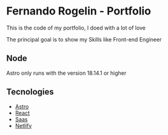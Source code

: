 # Fernando Rogelin - Portfolio

This is the code of my portfolio, I doed with a lot of love

The principal goal is to show my Skills like Front-end Engineer

## Node

Astro only runs with the version 18.14.1 or higher

## Tecnologies

- [Astro](https://astro.build/)
- [React](https://react.dev/)
- [Saas](https://sass-lang.com/)
- [Netlify](https://www.netlify.com/)
